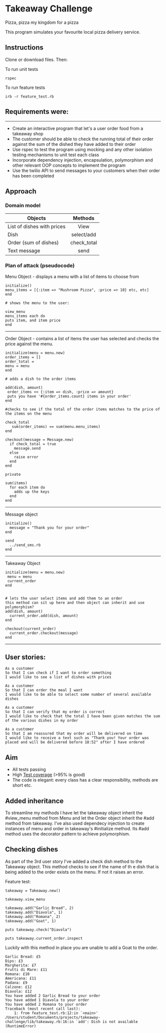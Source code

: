 Takeaway Challenge
==================

Pizza, pizza my kingdom for a pizza

This program simulates your favourite local pizza delivery service.

## Instructions

Clone or download files. Then:

To run unit tests
```
rspec
```
To run feature tests

```
irb -r feature_test.rb
```

## Requirements were:
-------

* Create an interactive program that let's a user order food from a takeaway shop
* The customer should be able to check the running total of their order against the sum of the dished they have added to their order
* Use rspec to test the program using mocking and any other isolation testing mechanisms to unit test each class
* Incorporate dependency injection, encapsulation, polymorphism and other relevant OOP concepts to implement the program
* Use the twilio API to send messages to your customers when their order has been completed


## Approach

### Domain model

| Objects                     | Methods       |
| ----------------------------|:-------------:|
| List of dishes with prices  | View | $1600  |
| Dish                        | select/add    |
| Order (sum of dishes)       | check_total   |
| Text message                | send          |


### Plan of attack (pseudocode)

Menu Object - displays a menu  with a list of items to choose from

```
initialize()
menu_items = [{:item => "Mushroom Pizza", :price => 10} etc, etc]
end

# shows the menu to the user:

view_menu
menu_items each do
puts item, and item price
end
```
___________________

Order Object - contains a list of items the user has selected and checks the price against the menu.

```
initialize(menu = menu.new)
order_items = []
order_total =
menu = menu
end

# adds a dish to the order items

add(dish, amount)
 order_items << {:item => dish, :price => amount}
 puts you have '#{order_items.count} items in your order'
end

#checks to see if the total of the order items matches to the price of the items on the menu

check_total
   sum(order_items) == sum(menu.menu_items)
end

checkout(message = Message.new)
  if check_total = true
    message.send
  else
    raise error
  end
end

private

sum(items)
  for each item do
    adds up the keys
  end
end
```

________________

Message object

```
initialize()
  message = "Thank you for your order"
end

send
  ../send_sms.rb
end
```

__________________

Takeaway Object

```
initialize(menu = menu.new)
 menu = menu
 current_order
end


# lets the user select items and add them to an order
this method can sit up here and then object can inherit and use polymorphism?
add(dish, amount)
  current_order.add(dish, amount)
end

checkout(current_order)
  current_order.checkout(message)
end

```
___________________

## User stories:

```
As a customer
So that I can check if I want to order something
I would like to see a list of dishes with prices

As a customer
So that I can order the meal I want
I would like to be able to select some number of several available dishes

As a customer
So that I can verify that my order is correct
I would like to check that the total I have been given matches the sum of the various dishes in my order

As a customer
So that I am reassured that my order will be delivered on time
I would like to receive a text such as "Thank you! Your order was placed and will be delivered before 18:52" after I have ordered
```

## Aim

* All tests passing
* High [Test coverage](https://github.com/makersacademy/course/blob/master/pills/test_coverage.md) (>95% is good)
* The code is elegant: every class has a clear responsibility, methods are short etc.

## Added inheritance

To streamline my methods I have let the takeaway object inherit the #view_menu method from Menu and let the Order object inherit the #add method from takeaway. I've also used dependecy injection to create instances of menu and order in takeaway's #initialize method. Its #add method uses the decorator pattern to achieve polymorphism.

## Checking dishes

As part of the 3rd user story I've added a check dish method to the Takeaway object. This method checks to see if the name of th e dish that is being added to the order exists on the menu. If not it raises an error.

Feature test:

```
takeaway = Takeaway.new()

takeaway.view_menu

takeaway.add("Garlic Bread", 2)
takeaway.add("Diavola", 1)
takeaway.add("Romana", 2)
takeaway.add("Goat", 1)

puts takeaway.check("Diavola")

puts takeaway.current_order.inspect

```

Luckily with this method in place you are unable to add a Goat to the order.

```
Garlic Bread: £5
Dips: £3
Margherita: £7
Frutti di Mare: £11
Romana: £10
Americana: £11
Padana: £9
Calzone: £12
Diavola: £12
You have added 2 Garlic Bread to your order
You have added 1 Diavola to your order
You have added 2 Romana to your order
Traceback (most recent call last):
	1: from feature_test.rb:12:in `<main>'
/Users/student/Documents/projects/takeaway-challenge/lib/takeaway.rb:16:in `add': Dish is not available (RuntimeError)
```
